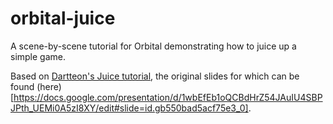 # orbital-juice

A scene-by-scene tutorial for Orbital demonstrating how to juice up a simple game.

Based on [Dartteon's Juice tutorial](https://github.com/Dartteon/Juice), the original slides for which can be found (here)[https://docs.google.com/presentation/d/1wbEfEb1oQCBdHrZ54JAuIU4SBPJPth_UEMi0A5zI8XY/edit#slide=id.gb550bad5acf75e3_0].
